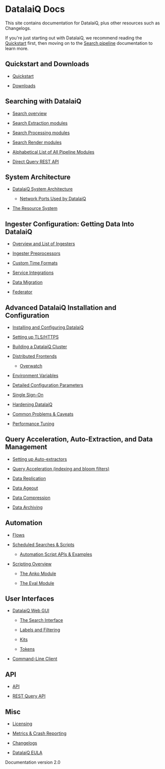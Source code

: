 # 

# DatalaiQ Docs

This site contains documentation for DatalaiQ, plus other resources such as Changelogs.

If you're just starting out with DatalaiQ, we recommend reading the [Quickstart](quickstart/quickstart.md) first, then moving on to the [Search pipeline](search/search.md) documentation to learn more.

## Quickstart and Downloads

  * [Quickstart](quickstart/quickstart.md)

  * [Downloads](quickstart/downloads.md)

## Searching with DatalaiQ

  * [Search overview](search/search.md)

  * [Search Extraction modules](search/extractionmodules.md)

  * [Search Processing modules](search/processingmodules.md)

  * [Search Render modules](search/rendermodules.md)

  * [Alphabetical List of All Pipeline Modules](search/complete-module-list.md)

  * [Direct Query REST API](search/directquery/directquery.md)

## System Architecture

  * [DatalaiQ System Architecture](architecture/architecture.md)

    * [Network Ports Used by DatalaiQ](configuration/networking.md)


  * [The Resource System](resources/resources.md)

## Ingester Configuration: Getting Data Into DatalaiQ

  * [Overview and List of Ingesters](ingesters/ingesters.md)

  * [Ingester Preprocessors](ingesters/preprocessors/preprocessors.md)

  * [Custom Time Formats](ingesters/customtime/customtime.md)

  * [Service Integrations](ingesters/integrations.md)

  * [Data Migration](ingesters/migrate/migrate.md)

  * [Federator](ingesters/federator.md)

## Advanced DatalaiQ Installation and Configuration

  * [Installing and Configuring DatalaiQ](configuration/configuration.md)

[//]: # (  We need to prepare docker images than update deployment procedure;)
[//]: # (  * [Docker Deployment]&#40;configuration/docker.md&#41;)

  * [Setting up TLS/HTTPS](configuration/certificates.md)

  * [Building a DatalaiQ Cluster](distributed/cluster.md)

  * [Distributed Frontends](distributed/frontend.md)

    * [Overwatch](distributed/overwatch.md)


  * [Environment Variables](configuration/environment-variables.md)

  * [Detailed Configuration Parameters](configuration/parameters.md)

  * [Single Sign-On](configuration/sso.md)

  * [Hardening DatalaiQ](configuration/hardening.md)

  * [Common Problems & Caveats](configuration/caveats.md)

  * [Performance Tuning](tuning/tuning.md)

## Query Acceleration, Auto-Extraction, and Data Management
  
  * [Setting up Auto-extractors](configuration/autoextractors.md)
  
  * [Query Acceleration (indexing and bloom filters)](configuration/accelerators.md)

  * [Data Replication](configuration/replication.md)

  * [Data Ageout](configuration/ageout.md)

  * [Data Compression](configuration/compression.md)

  * [Data Archiving](configuration/archive.md)

## Automation

  * [Flows](flows/flows.md)

  * [Scheduled Searches & Scripts](scripting/scheduledsearch.md)

    * [Automation Script APIs & Examples](scripting/scriptingsearch.md)


  * [Scripting Overview](scripting/scripting.md)

	* [The Anko Module](scripting/anko.md)

	* [The Eval Module](scripting/eval.md)

## User Interfaces

  * [DatalaiQ Web GUI](gui/gui.md)

    * [The Search Interface](gui/queries/queries.md)

    * [Labels and Filtering](gui/labels/labels.md)

    * [Kits](kits/kits.md)
    
    * [Tokens](tokens/tokens.md)

  * [Command-Line Client](cli/cli.md)

## API

  * [API](api/api.md)

  * [REST Query API](search/directquery/directquery.md)

## Misc

  * [Licensing](license/license.md)

  * [Metrics & Crash Reporting](metrics.md)

  * [Changelogs](changelog/list.md)

  * [DatalaiQ EULA](eula.md)

[//]: # (  * [Open-source Licenses]&#40;open_source.md&#41;)

Documentation version 2.0

